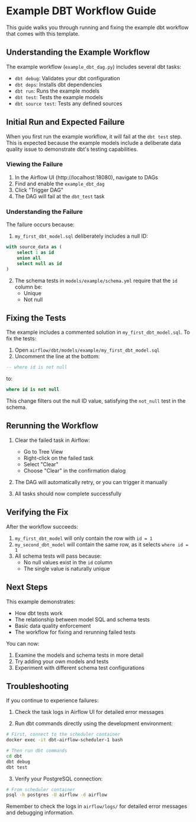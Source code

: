 # Example DBT Workflow Guide

This guide walks you through running and fixing the example dbt
workflow that comes with this template.

## Understanding the Example Workflow

The example workflow (`example_dbt_dag.py`) includes several dbt
tasks:
- `dbt debug`: Validates your dbt configuration
- `dbt deps`: Installs dbt dependencies
- `dbt run`: Runs the example models
- `dbt test`: Tests the example models
- `dbt source test`: Tests any defined sources

## Initial Run and Expected Failure

When you first run the example workflow, it will fail at the `dbt
test` step. This is expected because the example models include a
deliberate data quality issue to demonstrate dbt's testing
capabilities.

### Viewing the Failure

1. In the Airflow UI (http://localhost:18080), navigate to DAGs
2. Find and enable the `example_dbt_dag`
3. Click "Trigger DAG"
4. The DAG will fail at the `dbt_test` task

### Understanding the Failure

The failure occurs because:

1. `my_first_dbt_model.sql` deliberately includes a null ID:
```sql
with source_data as (
    select 1 as id
    union all
    select null as id
)
```

2. The schema tests in `models/example/schema.yml` require that the
   `id` column be:
   - Unique
   - Not null

## Fixing the Tests

The example includes a commented solution in
`my_first_dbt_model.sql`. To fix the tests:

1. Open `airflow/dbt/models/example/my_first_dbt_model.sql`
2. Uncomment the line at the bottom:
```sql
-- where id is not null
```
to:
```sql
where id is not null
```

This change filters out the null ID value, satisfying the `not_null`
test in the schema.

## Rerunning the Workflow

1. Clear the failed task in Airflow:
   - Go to Tree View
   - Right-click on the failed task
   - Select "Clear"
   - Choose "Clear" in the confirmation dialog

2. The DAG will automatically retry, or you can trigger it manually

3. All tasks should now complete successfully

## Verifying the Fix

After the workflow succeeds:

1. `my_first_dbt_model` will only contain the row with `id = 1`
2. `my_second_dbt_model` will contain the same row, as it selects
   `where id = 1`
3. All schema tests will pass because:
   - No null values exist in the `id` column
   - The single value is naturally unique

## Next Steps

This example demonstrates:
- How dbt tests work
- The relationship between model SQL and schema tests
- Basic data quality enforcement
- The workflow for fixing and rerunning failed tests

You can now:
1. Examine the models and schema tests in more detail
2. Try adding your own models and tests
3. Experiment with different schema test configurations

## Troubleshooting

If you continue to experience failures:

1. Check the task logs in Airflow UI for detailed error messages

2. Run dbt commands directly using the development environment:
```bash
# First, connect to the scheduler container
docker exec -it dbt-airflow-scheduler-1 bash

# Then run dbt commands
cd dbt
dbt debug
dbt test
```

3. Verify your PostgreSQL connection:
```bash
# From scheduler container
psql -h postgres -U airflow -d airflow
```

Remember to check the logs in `airflow/logs/` for detailed error messages and debugging information.
